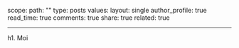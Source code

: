 scope:
    path: ""
    type: posts
values:
    layout: single
    author_profile: true
    read_time: true
    comments: true
    share: true
    related: true

----

h1. Moi